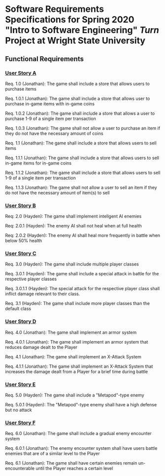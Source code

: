 # Software Requirements Specifications for Spring 2020 "Intro to Software Engineering" *Turn* Project at Wright State University

## Functional Requirements

### [User Story A](features.md "User Stories")

Req. 1.0 (Jonathan): The game shall include a store that allows users to purchase items

Req. 1.0.1 (Jonathan): The game shall include a store that allows user to purchase in-game items with in-game coins

Req. 1.0.2 (Jonathan): The game shall include a store that allows a user to purchase 1-9 of a single item per transaction

Req. 1.0.3 (Jonathan): The game shall not allow a user to purchase an item if they do not have the necessary amount of coins

Req. 1.1 (Jonathan): The game shall include a store that allows users to sell items

Req. 1.1.1 (Jonathan): The game shall include a store that allows users to sell in-game items for in-game coins

Req. 1.1.2 (Jonathan): The game shall include a store that allows users to sell 1-9 of a single item per transaction

Req. 1.1.3 (Jonathan): The game shall not allow a user to sell an item if they do not have the necessary amount of item(s) to sell

### [User Story B](features.md "User Stories")

Req: 2.0 (Hayden): The game shall implement intellgent AI enemies

Req: 2.0.1 (Hayden): The enemy AI shall not heal when at full health

Req: 2.0.2 (Hayden): The enemy AI shall heal more frequently in battle when below 50% health
 
### [User Story C](features.md "User Stories")

Req. 3.0 (Hayden): The game shall include multiple player classes

Req. 3.0.1 (Hayden): The game shall include a special attack in battle for the respective player classes

Req. 3.0.1.1 (Hayden): The special attack for the respective player class shall inflict damage relevant to their class.

Req. 3.1 (Hayden): The game shall include more player classes than the default class

### [User Story D](features.md "User Stories")

Req. 4.0 (Jonathan): The game shall implement an armor system

Req. 4.0.1 (Jonathan): The game shall implement an armor system that reduces damage dealt to the Player

Req. 4.1 (Jonathan): The game shall implement an X-Attack System

Req. 4.1.1 (Jonathan): The game shall implement an X-Attack System that increases the damage dealt from a Player for a brief time during battle

### [User Story E](features.md "User Stories")

Req. 5.0 (Hayden): The game shall include a "Metapod"-type enemy

Req. 5.0.1 (Hayden): The "Metapod"-type enemy shall have a high defense but no attack

### [User Story F](features.md "User Stories")

Req. 6.0 (Jonathan): The game shall include a gradual enemy encounter system

Req. 6.0.1 (Jonathan): The enemy encounter system shall have users battle enemies that are of a similar level to the Player

Req. 6.1 (Jonathan): The game shall have certain enemies remain un-encounterable until the Player reaches a certain level

